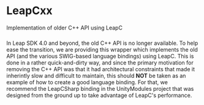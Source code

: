# LeapCxx
Implementation of older C++ API using LeapC

###
In Leap SDK 4.0 and beyond, the old C++ API is no longer available. To help ease the transition, we are providing
this wrapper which implements the old API (and the various SWIG-based language bindings) using LeapC. This is done
in a rather quick-and-dirty way, and since the primary motivation for removing the C++ API was that it had architectural
constraints that made it inherintly slow and difficult to maintain, this should **NOT** be taken as an example of how
to create a good language binding. For that, we recommend the LeapCSharp binding in the UnityModules project that was
designed from the ground up to take advantage of LeapC's performance.
